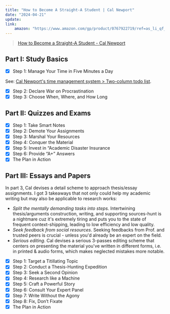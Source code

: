 ```yaml
---
title: "How to Become A Straight-A Student | Cal Newport"
date: "2024-04-21"
update: 
link:
    amazon: "https://www.amazon.com/gp/product/0767922719/ref=as_li_qf_asin_il_tl?ie=UTF8&tag=stuhac-20&creative=9325&linkCode=as2&creativeASIN=0767922719&linkId=98a11bfd8d18be630bd45d2525467c3c"
---
```


> [How to Become a Straight-A Student - Cal Newport](https://www.amazon.com/dp/0767922719?ref_=cm_sw_r_cp_ud_dp_VQPMW14BAYW14TAZN5N0)

## Part I: Study Basics

- [x] Step 1: Manage Your Time in Five Minutes a Day

See: [Cal Newport's time management system > Two-column todo list](/blog/cal-newport-time-management).

- [x] Step 2: Declare War on Procrastination
- [x] Step 3: Choose When, Where, and How Long

## Part II: Quizzes and Exams

- [x] Step 1: Take Smart Notes
- [x] Step 2: Demote Your Assignments
- [x] Step 3: Marshal Your Resources
- [x] Step 4: Conquer the Material
- [x] Step 5: Invest in “Academic Disaster Insurance
- [x] Step 6: Provide “A+” Answers
- [x] The Plan in Action

## Part III: Essays and Papers

In part 3, Cal devises a detail scheme to approach thesis/essay assignments. I got 3 takeaways that not only could help my academic writing but may also be applicable to research works:

- _Split the mentally demanding tasks into steps._ Intertwining thesis/arguments construction, writing, and supporting sources-hunt is a nightmare cuz it's extremely tiring and puts you to the state of frequent context-shipping, leading to low efficiency and low quality.
- _Seek feedback from social resources_. Seeking feedbacks from Prof. and trusted peers is crucial - unless you'd already be an expert on the field.
- _Serious editing_. Cal devises a serious 3-passes editing scheme that centers on presenting the material you've written in different forms, i.e. in printed & audio forms, which makes neglected mistakes more notable.

- [x] Step 1: Target a Titillating Topic
- [x] Step 2: Conduct a Thesis-Hunting Expedition
- [x] Step 3: Seek a Second Opinion
- [x] Step 4: Research like a Machine
- [x] Step 5: Craft a Powerful Story
- [x] Step 6: Consult Your Expert Panel
- [x] Step 7: Write Without the Agony
- [x] Step 8: Fix, Don’t Fixate
- [x] The Plan in Action